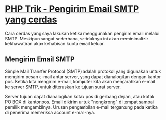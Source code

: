 [PHP Trik - Pengirim Email SMTP yang cerdas](https://github.com/septyaman/smart-php-mailer-smtp)
=====================
 Cara cerdas yang saya lakukan ketika menggunakan pengirim email melalui SMTP. Meskipun sangat sederhana, setidaknya ini akan meminimalizir kekhawatiran akan kehabisan kuota email keluar.
 
 ## Mengirim Email SMTP

Simple Mail Transfer Protocol (SMTP) adalah protokol yang digunakan untuk mengirim pesan e-mail antar server, yang dapat dianalogikan dengan kantor pos. Ketika kita mengirim e-mail, komputer kita akan mengarahkan e-mail ke server SMTP, untuk diteruskan ke tujuan surat server.

Server tujuan dapat dianalogikan kotak pos di gerbang depan, atau kotak PO BOX di kantor pos. Email dikirim untuk "nongkrong" di tempat sampai pemilik mengambilnya. Urusan pengambilan e-mail tergantung pada ketika di penerima memeriksa account e-mail-nya.
